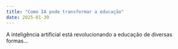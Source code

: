 ```yaml
---
title: "Como IA pode transformar a educação"
date: 2025-01-30
---
```


A inteligência artificial está revolucionando a educação de diversas formas...
